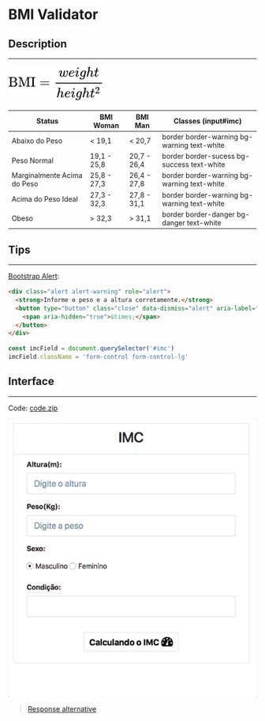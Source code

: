 # BMI Validator

## Description
---

![](assets/bmi.svg)

| Status | BMI Woman | BMI Man | Classes (input#imc) |
|-|-|-|-|
| Abaixo do Peso | < 19,1 | < 20,7 | border border-warning bg-warning text-white |
| Peso Normal | 19,1 - 25,8 | 20,7 - 26,4 | border border-sucess bg-success text-white |
| Marginalmente Acima do Peso | 25,8 - 27,3 | 26,4 - 27,8 | border border-warning bg-warning text-white |
| Acima do Peso Ideal | 27,3 - 32,3 | 27,8 - 31,1 | border border-warning bg-warning text-white |
| Obeso | > 32,3 | > 31,1 | border border-danger bg-danger text-white |

## Tips
---

[Bootstrap Alert](https://getbootstrap.com/docs/4.0/components/alerts/):
```html
<div class="alert alert-warning" role="alert">
  <strong>Informe o peso e a altura corretamente.</strong>
  <button type="button" class="close" data-dismiss="alert" aria-label="Close">
    <span aria-hidden="true">&times;</span>
  </button>
</div>
```

```js
const imcField = document.querySelector('#imc')
imcField.className = 'form-control form-control-lg'
```

## Interface
---

Code: [code.zip](code.zip)

![](assets/layout.gif)

> [Response alternative](code-response/)
